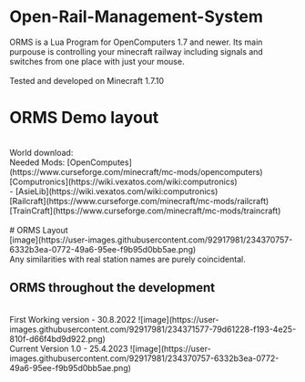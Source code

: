 # Open-Rail-Management-System

ORMS is a Lua Program for OpenComputers 1.7 and newer. Its main purpouse is controlling your minecraft railway including signals and switches from one place with just your mouse.
</br>
</br>
Tested and developed on Minecraft 1.7.10

# ORMS Demo layout
</br>
World download:

</br>
Needed Mods:
  [OpenComputes](https://www.curseforge.com/minecraft/mc-mods/opencomputers)</br>
  [Computronics](https://wiki.vexatos.com/wiki:computronics)</br>
   - [AsieLib](https://wiki.vexatos.com/wiki:computronics)</br>
  [Railcraft](https://www.curseforge.com/minecraft/mc-mods/railcraft)</br>
  [TrainCraft](https://www.curseforge.com/minecraft/mc-mods/traincraft)</br>
</br>
# ORMS Layout
</br>
[image](https://user-images.githubusercontent.com/92917981/234370757-6332b3ea-0772-49a6-95ee-f9b95d0bb5ae.png)
</br>
Any similarities with real station names are purely coincidental.

## ORMS throughout the development
</br>
First Working version - 30.8.2022
![image](https://user-images.githubusercontent.com/92917981/234371577-79d61228-f193-4e25-810f-d66f4bd9d922.png)
</br>
Current Version 1.0 - 25.4.2023
![image](https://user-images.githubusercontent.com/92917981/234370757-6332b3ea-0772-49a6-95ee-f9b95d0bb5ae.png)
